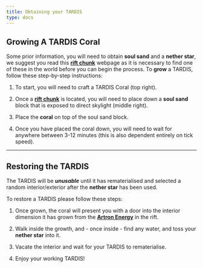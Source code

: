 ```yaml
---
title: Obtaining your TARDIS
type: docs
---
```


## Growing A TARDIS Coral
Some prior information, you will need to obtain **soul sand** and a **nether star**, 
we suggest you read this [**rift chunk**](../../mechanics/rift-chunks) webpage as it is necessary to find one of these in the world before you can begin the process.
To **grow** a TARDIS, follow these step-by-step instructions: 

1. To start, you will need to craft a TARDIS Coral (top right).

2. Once a [**rift chunk**](../../mechanics/rift-chunks) is located, you will need to place down a **soul sand** block that is exposed to direct skylight (middle right).

3. Place the **coral** on top of the soul sand block.

4. Once you have placed the coral down, you will need to wait for anywhere between 3-12 minutes (this is also dependent entirely on tick speed).

---

## Restoring the TARDIS
The TARDIS will be ***unusable*** until it has rematerialised and selected a random interior/exterior after the **nether star** has been used.

To restore a TARDIS please follow these steps:

1. Once grown, the coral will present you with a door into the interior dimension it has grown from the [**Artron Energy**](../../mechanics/artron) in the rift.

2. Walk inside the growth, and - once inside - find any water, and toss your **nether star** into it.

3. Vacate the interior and wait for your TARDIS to rematerialise.

4. Enjoy your working TARDIS!